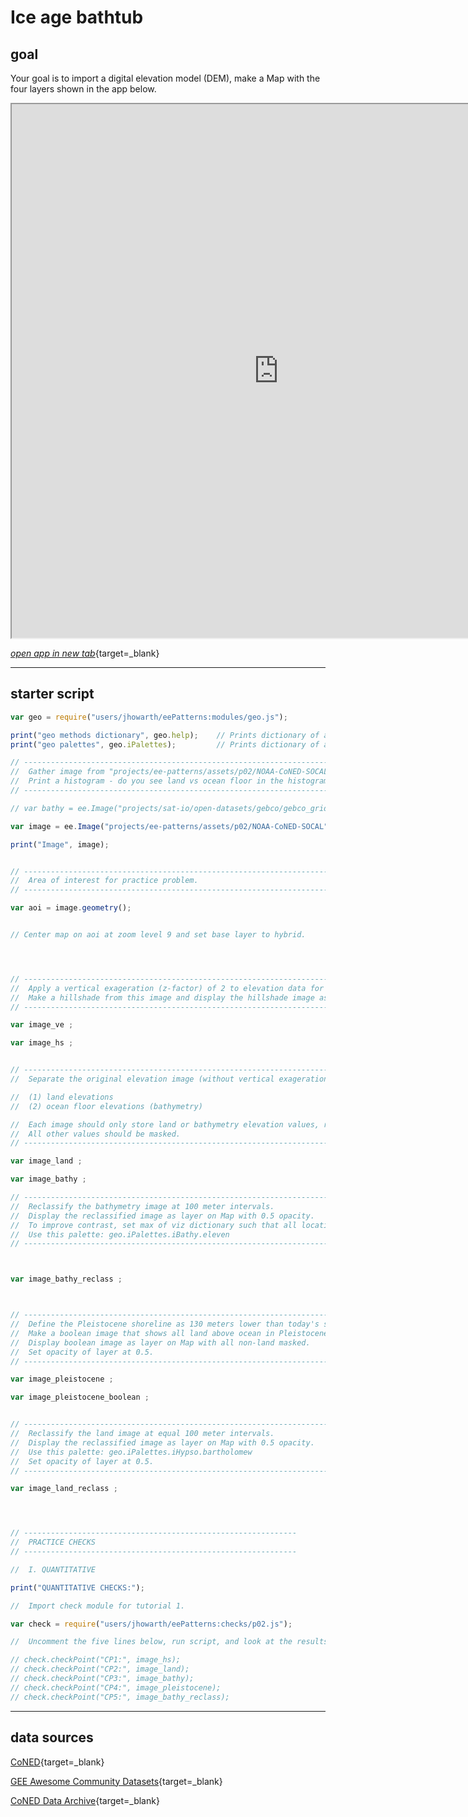 # __Ice age bathtub__  

## __goal__  

Your goal is to import a digital elevation model (DEM), make a Map with the four layers shown in the app below.

<iframe
  src="https://ee-patterns.projects.earthengine.app/view/practice-02"
  style="width:854px; height:854px"
></iframe> 

[_open app in new tab_](https://ee-patterns.projects.earthengine.app/view/practice-02){target=_blank}

---   

## __starter script__  

```js
var geo = require("users/jhowarth/eePatterns:modules/geo.js");

print("geo methods dictionary", geo.help);    // Prints dictionary of all tools in module.
print("geo palettes", geo.iPalettes);         // Prints dictionary of all palettes in module.  

// -------------------------------------------------------------------------------
//  Gather image from "projects/ee-patterns/assets/p02/NOAA-CoNED-SOCAL".
//  Print a histogram - do you see land vs ocean floor in the histogram?
// -------------------------------------------------------------------------------

// var bathy = ee.Image("projects/sat-io/open-datasets/gebco/gebco_grid/gebco_2023_n900_s00_w-1800_e-900");

var image = ee.Image("projects/ee-patterns/assets/p02/NOAA-CoNED-SOCAL");

print("Image", image);


// -------------------------------------------------------------------------------
//  Area of interest for practice problem.
// -------------------------------------------------------------------------------

var aoi = image.geometry();


// Center map on aoi at zoom level 9 and set base layer to hybrid.




// -------------------------------------------------------------------------------
//  Apply a vertical exageration (z-factor) of 2 to elevation data for hillshade. 
//  Make a hillshade from this image and display the hillshade image as layer on Map.
// -------------------------------------------------------------------------------

var image_ve ;

var image_hs ;


// -------------------------------------------------------------------------------
//  Separate the original elevation image (without vertical exageration) into two different images:

//  (1) land elevations
//  (2) ocean floor elevations (bathymetry)

//  Each image should only store land or bathymetry elevation values, respectively.
//  All other values should be masked.
// -------------------------------------------------------------------------------

var image_land ;

var image_bathy ;

// -------------------------------------------------------------------------------
//  Reclassify the bathymetry image at 100 meter intervals. 
//  Display the reclassified image as layer on Map with 0.5 opacity.
//  To improve contrast, set max of viz dictionary such that all locations less than -2000 m (or class 20) are the darkest blue in palette.
//  Use this palette: geo.iPalettes.iBathy.eleven
// -------------------------------------------------------------------------------



var image_bathy_reclass ;



// -------------------------------------------------------------------------------
//  Define the Pleistocene shoreline as 130 meters lower than today's shoreline.
//  Make a boolean image that shows all land above ocean in Pleistocene.
//  Display boolean image as layer on Map with all non-land masked.
//  Set opacity of layer at 0.5.
// -------------------------------------------------------------------------------

var image_pleistocene ;

var image_pleistocene_boolean ;


// -------------------------------------------------------------------------------
//  Reclassify the land image at equal 100 meter intervals. 
//  Display the reclassified image as layer on Map with 0.5 opacity.
//  Use this palette: geo.iPalettes.iHypso.bartholomew
//  Set opacity of layer at 0.5.
// -------------------------------------------------------------------------------

var image_land_reclass ;




// -------------------------------------------------------------
//  PRACTICE CHECKS
// -------------------------------------------------------------

//  I. QUANTITATIVE 

print("QUANTITATIVE CHECKS:");

//  Import check module for tutorial 1.

var check = require("users/jhowarth/eePatterns:checks/p02.js");

//  Uncomment the five lines below, run script, and look at the results in Console. 

// check.checkPoint("CP1:", image_hs);
// check.checkPoint("CP2:", image_land);
// check.checkPoint("CP3:", image_bathy);
// check.checkPoint("CP4:", image_pleistocene);
// check.checkPoint("CP5:", image_bathy_reclass);


```

---  

## __data sources__  

[CoNED](https://www.usgs.gov/special-topics/coastal-national-elevation-database-applications-project){target=_blank}  

[GEE Awesome Community Datasets](https://gee-community-catalog.org/projects/tbdem/){target=_blank}  

[CoNED Data Archive](https://topotools.cr.usgs.gov/topobathy_viewer/dwndata.htm){target=_blank}  

